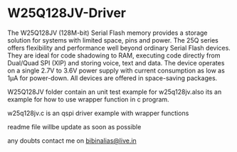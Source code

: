 # W25Q128JV-Driver
The W25Q128JV (128M-bit) Serial Flash memory provides a storage solution for systems with limited space, pins and power. The 25Q series offers flexibility and performance well beyond ordinary Serial Flash devices. They are ideal for code shadowing to RAM, executing code directly from Dual/Quad SPI (XIP) and storing voice, text and data. The device operates on a single 2.7V to 3.6V power supply with current consumption as low as 1µA for power-down. All devices are offered in space-saving packages.


W25Q128JV folder contain an unit test example for w25q128jv.also its an example for how to use wrapper function in c program.

w25q128jv.c is an qspi driver example with wrapper functions

readme file willbe  update as soon as possible

any doubts contact me on bibinalias@live.in
